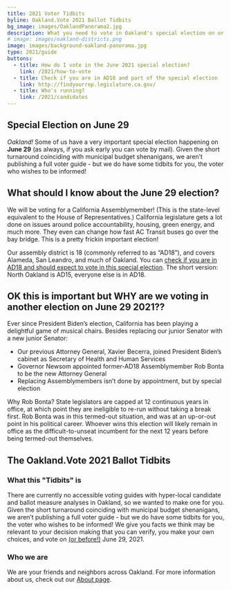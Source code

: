 ```yaml
---
title: 2021 Voter Tidbits
byline: Oakland.Vote 2021 Ballot Tidbits
bg_image: images/OaklandPanorama2.jpg
description: What you need to vote in Oakland's special election on or before June 29, 2021.
# image: images/oakland-districts.png
image: images/background-oakland-panorama.jpg 
type: 2021/guide
buttons:
  - title: How do I vote in the June 2021 special election?
    link: /2021/how-to-vote
  - title: Check if you are in AD18 and part of the special election
    link: http://findyourrep.legislature.ca.gov/
  - title: Who's running?
    link: /2021/candidates
---
```


## Special Election on June 29

*Oakland!*  Some of us have a very important special election happening on **June 29** (as always, if you ask early you can vote by mail).  Given the short turnaround coinciding with municipal budget shenanigans, we aren’t publishing a full voter guide - but we do have some tidbits for you, the voter who wishes to be informed!


## What should I know about the June 29 election?

We will be voting for a California Assemblymember!  (This is the state-level equivalent to the House of Representatives.)  California legislature gets a lot done on issues around police accountability, housing, green energy, and much more.  They even can change how fast AC Transit buses go over the bay bridge.  This is a pretty frickin important election!

Our assembly district is 18 (commonly referred to as “AD18”), and covers Alameda, San Leandro, and much of Oakland. You can [check if you are in AD18 and should expect to vote in this special election](http://findyourrep.legislature.ca.gov/). The short version: North Oakland is AD15, everyone else is in AD18.

## OK this is important but WHY are we voting in another election on June 29 2021??

Ever since President Biden’s election, California has been playing a delightful game of musical chairs.  Besides replacing our junior Senator with a new junior Senator:

- Our previous Attorney General, Xavier Becerra, joined President Biden’s cabinet as Secretary of Health and Human Services
- Governor Newsom appointed former-AD18 Assemblymember Rob Bonta to be the new Attorney General
- Replacing Assemblymembers isn’t done by appointment, but by special election

Why Rob Bonta?  State legislators are capped at 12 continuous years in office, at which point they are ineligible to re-run without taking a break first.  Rob Bonta was in this termed-out situation, and was at an up-or-out point in his political career.  Whoever wins this election will likely remain in office as the difficult-to-unseat incumbent for the next 12 years before being termed-out themselves.

## The Oakland.Vote 2021 Ballot Tidbits

### What this "Tidbits" is

There are currently no accessible voting guides with hyper-local candidate and ballot measure analyses in Oakland, so we wanted to make one for you. Given the short turnaround coinciding with municipal budget shenanigans, we aren’t publishing a full voter guide - but we do have some tidbits for you, the voter who wishes to be informed! We give you facts we think may be relevant to your decision making that you can verify, you make your own choices, and vote on [(or before!)](https://www.oakmtg.club/how-to-vote/) June 29, 2021.

### **Who we are**

We are your friends and neighbors across Oakland. For more information about us, check out our [About page](/about).

